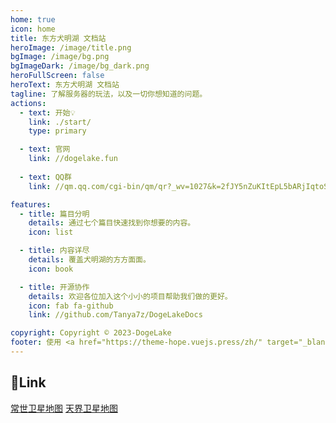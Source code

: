 ```yaml
---
home: true
icon: home
title: 东方犬明湖 文档站
heroImage: /image/title.png
bgImage: /image/bg.png
bgImageDark: /image/bg_dark.png
heroFullScreen: false
heroText: 东方犬明湖 文档站
tagline: 了解服务器的玩法，以及一切你想知道的问题。
actions:
  - text: 开始💡
    link: ./start/
    type: primary

  - text: 官网
    link: //dogelake.fun
    
  - text: QQ群
    link: //qm.qq.com/cgi-bin/qm/qr?_wv=1027&k=2fJY5nZuKItEpL5bARjIqtoSiLeBlr6U&authKey=pzMmQIAJwVODelCht7hWz3ozoq4Ifq0Dn8oS4vIr%2FSK%2FhB%2FI1QRxgba6H0%2Bfthj6&noverify=0&group_code=688524595

features:
  - title: 篇目分明
    details: 通过七个篇目快速找到你想要的内容。
    icon: list

  - title: 内容详尽
    details: 覆盖犬明湖的方方面面。
    icon: book

  - title: 开源协作
    details: 欢迎各位加入这个小小的项目帮助我们做的更好。
    icon: fab fa-github
    link: //github.com/Tanya7z/DogeLakeDocs

copyright: Copyright © 2023-DogeLake
footer: 使用 <a href="https://theme-hope.vuejs.press/zh/" target="_blank">VuePress Theme Hope</a> 主题
---
```


## 🔗Link
[常世卫星地图]()
[天界卫星地图]()